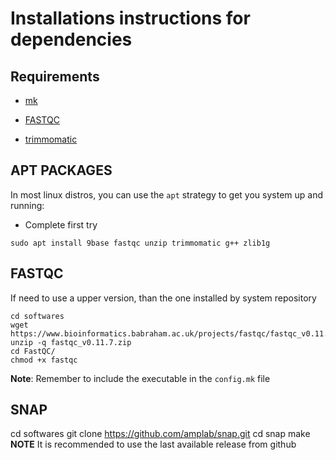 # Installations instructions for dependencies

## Requirements

- [mk](http://doc.cat-v.org/bell_labs/mk/mk.pdf "mk: A successor for `make`.")

- [FASTQC](https://www.bioinformatics.babraham.ac.uk/projects/fastqc/ "FASTQC: A quality control tool for high throughput sequence data.")

- [trimmomatic](https://www.ncbi.nlm.nih.gov/pmc/articles/PMC4103590/ "Trimmomatic: a flexible trimmer for Illumina sequence data")


## APT PACKAGES

In most linux distros, you can use the `apt` strategy to get you system up and running: 

- Complete first try

```
sudo apt install 9base fastqc unzip trimmomatic g++ zlib1g
```

## FASTQC

If need to use a upper version, than the one installed by system repository

```
cd softwares
wget https://www.bioinformatics.babraham.ac.uk/projects/fastqc/fastqc_v0.11.9.zip
unzip -q fastqc_v0.11.7.zip
cd FastQC/
chmod +x fastqc
```

**Note**: Remember to include the executable in the `config.mk` file

## SNAP

cd softwares
git clone https://github.com/amplab/snap.git
cd snap
make
**NOTE** It is recommended to use the last available release from github


